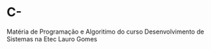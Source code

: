 # C-
Matéria de Programação e Algoritimo do curso Desenvolvimento de Sistemas na Etec Lauro Gomes
 
